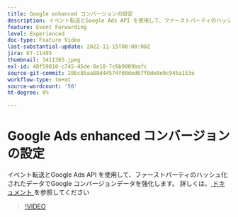 ```yaml
---
title: Google enhanced コンバージョンの設定
description: イベント転送とGoogle Ads API を使用して、ファーストパーティのハッシュ化されたデータでGoogle コンバージョンデータを強化します。
feature: Event Forwarding
level: Experienced
doc-type: Feature Video
last-substantial-update: 2022-11-15T00:00:00Z
jira: KT-11493
thumbnail: 3411365.jpeg
exl-id: 48f59810-c745-45de-8e10-7c6b9009bafc
source-git-commit: 286c85aa88d44574f00ded67f0de8e0c945a153e
workflow-type: tm+mt
source-wordcount: '50'
ht-degree: 0%

---
```


# Google Ads enhanced コンバージョンの設定

イベント転送とGoogle Ads API を使用して、ファーストパーティのハッシュ化されたデータでGoogle コンバージョンデータを強化します。 詳しくは、[ ドキュメント ](https://experienceleague.adobe.com/docs/experience-platform/tags/extensions/adobe/google-ads-enhanced-conversions/overview.html?lang=ja) を参照してください

>[!VIDEO](https://video.tv.adobe.com/v/3416064/?learn=on&enablevpops&captions=jpn)
